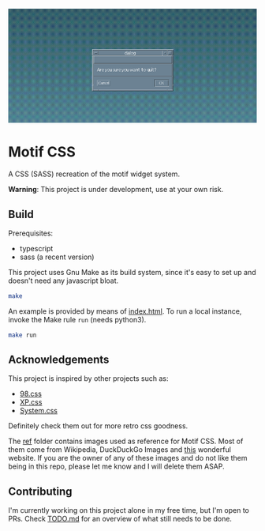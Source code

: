 ![A Motif CSS window](./motif-css.png)

# Motif CSS

A CSS (SASS) recreation of the motif widget system.

**Warning**: This project is under development, use at your own risk.

## Build

Prerequisites:
- typescript
- sass (a recent version)

This project uses Gnu Make as its build system, since it's easy to set up and doesn't need any javascript bloat.

```sh
make
```

An example is provided by means of [index.html](./index.html).
To run a local instance, invoke the Make rule `run` (needs python3).

```sh
make run
```

## Acknowledgements

This project is inspired by other projects such as:

- [98.css](https://github.com/jdan/98.css)
- [XP.css](https://github.com/botoxparty/XP.css)
- [System.css](https://github.com/sakofchit/system.css)

Definitely check them out for more retro css goodness.

The [ref](./ref) folder contains images used as reference for Motif CSS. Most of them come from Wikipedia, DuckDuckGo Images and [this](https://www.karmak.org/archive/2003/01/X_book_caller.html#fig:CDE_desktop_) wonderful website.
If you are the owner of any of these images and do not like them being in this repo, please let me know and I will delete them ASAP.

## Contributing

I'm currently working on this project alone in my free time, but I'm open to PRs.
Check [TODO.md](./TODO.md) for an overview of what still needs to be done.
